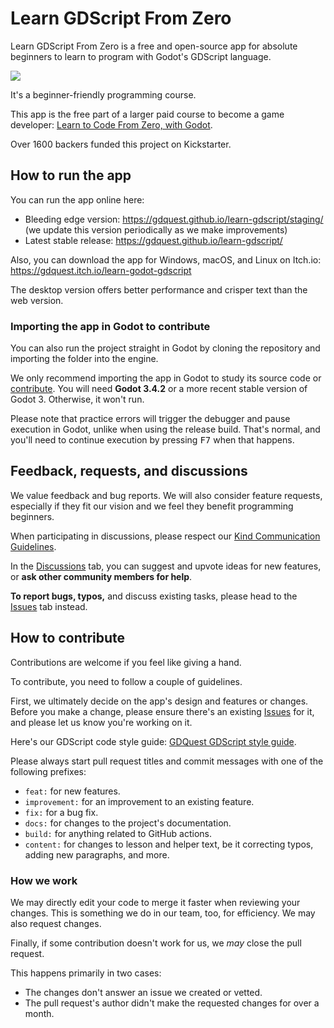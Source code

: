 # Learn GDScript From Zero

Learn GDScript From Zero is a free and open-source app for absolute beginners to learn to program with Godot's GDScript language.

![](app-practice-screen.png)

It's a beginner-friendly programming course.

This app is the free part of a larger paid course to become a game developer: [Learn to Code From Zero, with Godot](https://gdquest.mavenseed.com/courses/learn-to-code-from-zero-with-godot).

Over 1600 backers funded this project on Kickstarter.

## How to run the app

You can run the app online here:

- Bleeding edge version: https://gdquest.github.io/learn-gdscript/staging/ (we update this version periodically as we make improvements)
- Latest stable release: https://gdquest.github.io/learn-gdscript/

Also, you can download the app for Windows, macOS, and Linux on Itch.io: https://gdquest.itch.io/learn-godot-gdscript

The desktop version offers better performance and crisper text than the web version.

### Importing the app in Godot to contribute

You can also run the project straight in Godot by cloning the repository and importing the folder into the engine.

We only recommend importing the app in Godot to study its source code or [contribute](#how-to-contribute). You will need **Godot 3.4.2** or a more recent stable version of Godot 3. Otherwise, it won't run.

Please note that practice errors will trigger the debugger and pause execution in Godot, unlike when using the release build. That's normal, and you'll need to continue execution by pressing <kbd>F7</kbd> when that happens.

## Feedback, requests, and discussions

We value feedback and bug reports. We will also consider feature requests, especially if they fit our vision and we feel they benefit programming beginners.

When participating in discussions, please respect our [Kind Communication Guidelines](https://www.gdquest.com/docs/guidelines/best-practices/communication/).

In the [Discussions](https://github.com/GDQuest/learn-gdscript/discussions) tab, you can suggest and upvote ideas for new features, or **ask other community members for help**.

**To report bugs, typos,** and discuss existing tasks, please head to the [Issues](issues) tab instead.

## How to contribute

Contributions are welcome if you feel like giving a hand.

To contribute, you need to follow a couple of guidelines.

First, we ultimately decide on the app's design and features or changes. Before you make a change, please ensure there's an existing [Issues](https://github.com/GDQuest/learn-gdscript/issues) for it, and please let us know you're working on it. 

Here's our GDScript code style guide: [GDQuest GDScript style guide](https://www.gdquest.com/docs/guidelines/best-practices/godot-gdscript/).

Please always start pull request titles and commit messages with one of the following prefixes:

- `feat:` for new features.
- `improvement:` for an improvement to an existing feature.
- `fix:` for a bug fix.
- `docs:` for changes to the project's documentation.
- `build:` for anything related to GitHub actions.
- `content:` for changes to lesson and helper text, be it correcting typos, adding new paragraphs, and more.

### How we work

We may directly edit your code to merge it faster when reviewing your changes. This is something we do in our team, too, for efficiency. We may also request changes.

Finally, if some contribution doesn't work for us, we _may_ close the pull request. 

This happens primarily in two cases:

- The changes don't answer an issue we created or vetted.
- The pull request's author didn't make the requested changes for over a month.
